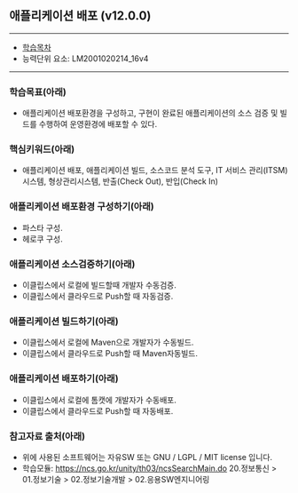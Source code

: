 ## 애플리케이션 배포 (v12.0.0)
 
---

- [학습목차](https://github.com/miniplugin/human22)
- 능력단위 요소: LM2001020214_16v4

---

### 학습목표(아래)
- 애플리케이션 배포환경을 구성하고, 구현이 완료된 애플리케이션의 소스 검증 및 빌드를 수행하여 운영환경에 배포할 수 있다. 

### 핵심키워드(아래)
- 애플리케이션 배포, 애플리케이션 빌드, 소스코드 분석 도구, IT 서비스 관리(ITSM) 시스템, 형상관리시스템, 반출(Check Out), 반입(Check In)

###  애플리케이션 배포환경 구성하기(아래)
- 파스타 구성.
- 헤로쿠 구성. 

### 애플리케이션 소스검증하기(아래)
- 이클립스에서 로컬에 빌드할때 개발자 수동검증.
- 이클립스에서 클라우드로 Push할 때 자동검증.

### 애플리케이션 빌드하기(아래)
- 이클립스에서 로컬에 Maven으로 개발자가 수동빌드.
- 이클립스에서 클라우드로 Push할 때 Maven자동빌드.

### 애플리케이션 배포하기(아래)
- 이클립스에서 로컬에 톰캣에 개발자가 수동배포.
- 이클립스에서 클라우드로 Push할 때 자동배포.

### 참고자료 출처(아래)
- 위에 사용된 소프트웨어는 자유SW 또는 GNU / LGPL / MIT license 입니다.
- 학습모듈: https://ncs.go.kr/unity/th03/ncsSearchMain.do 20.정보통신 > 01.정보기술 > 02.정보기술개발 > 02.응용SW엔지니어링